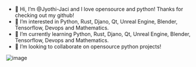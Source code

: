 - 👋 Hi, I’m @Jyothi-Jaci and I love opensource and python! Thanks for checking out my github!
- 👀 I’m interested in Python, Rust, Djano, Qt, Unreal Engine, Blender, Tensorflow, Devops and Mathematics.
- 🌱 I’m currently learning Python, Rust, Djano, Qt, Unreal Engine, Blender, Tensorflow, Devops and Mathematics.
- 💞️ I’m looking to collaborate on opensource python projects!

![image](https://user-images.githubusercontent.com/87783981/127404446-7f3a7df5-5077-4354-83bd-f3493827923a.png)

<!---
Jyothi-Jaci/Jyothi-Jaci is a ✨ special ✨ repository because its `README.md` (this file) appears on your GitHub profile.
You can click the Preview link to take a look at your changes.
--->
